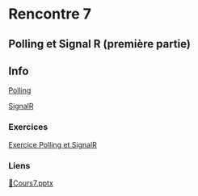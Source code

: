 # Rencontre 7

## Polling et Signal R (première partie)

## Info

[Polling](/info/Polling)

[SignalR](/info/SignalR)

### Exercices

[Exercice Polling et SignalR](/exercice/Polling)

### Liens

[🔗Cours7.pptx](https://cegepedouardmontpetit.sharepoint.com/:p:/s/CMT420InformatiqueComitesCours-5W5/EYkZPNdGGy9EgFc4uX04Z9wBFZLJctpNa6yEE7WNsP29oA?e=igqioC)


